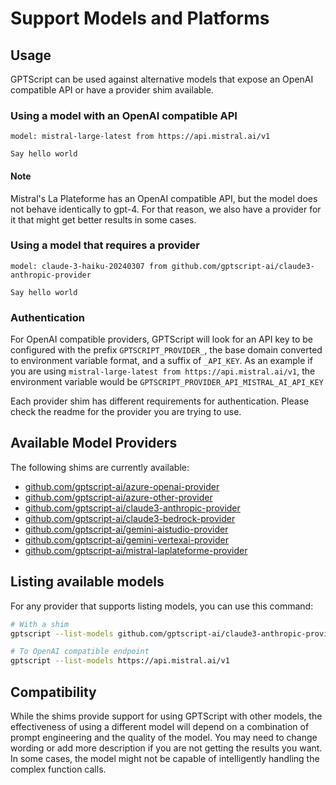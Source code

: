 # Support Models and Platforms

## Usage

GPTScript can be used against alternative models that expose an OpenAI compatible API or have a provider shim available.

### Using a model with an OpenAI compatible API

```gptscript
model: mistral-large-latest from https://api.mistral.ai/v1

Say hello world
```

#### Note
Mistral's La Plateforme has an OpenAI compatible API, but the model does not behave identically to gpt-4. For that reason, we also have a provider for it that might get better results in some cases.


### Using a model that requires a provider
```gptscript
model: claude-3-haiku-20240307 from github.com/gptscript-ai/claude3-anthropic-provider

Say hello world
```

### Authentication

For OpenAI compatible providers, GPTScript will look for an API key to be configured with the
prefix `GPTSCRIPT_PROVIDER_`, the base domain converted to environment variable format, and a suffix of `_API_KEY`.
As an example if you are using `mistral-large-latest from https://api.mistral.ai/v1`, the environment variable would
be `GPTSCRIPT_PROVIDER_API_MISTRAL_AI_API_KEY`

Each provider shim has different requirements for authentication. Please check the readme for the provider you are
trying to use.

## Available Model Providers

The following shims are currently available:

* [github.com/gptscript-ai/azure-openai-provider](https://github.com/gptscript-ai/azure-openai-provider)
* [github.com/gptscript-ai/azure-other-provider](https://github.com/gptscript-ai/azure-other-provider)
* [github.com/gptscript-ai/claude3-anthropic-provider](https://github.com/gptscript-ai/claude3-anthropic-provider)
* [github.com/gptscript-ai/claude3-bedrock-provider](https://github.com/gptscript-ai/claude3-bedrock-provider)
* [github.com/gptscript-ai/gemini-aistudio-provider](https://github.com/gptscript-ai/gemini-aistudio-provider)
* [github.com/gptscript-ai/gemini-vertexai-provider](https://github.com/gptscript-ai/gemini-vertexai-provider)
* [github.com/gptscript-ai/mistral-laplateforme-provider](https://github.com/gptscript-ai/mistral-laplateforme-provider)

## Listing available models

For any provider that supports listing models, you can use this command:

```bash
# With a shim
gptscript --list-models github.com/gptscript-ai/claude3-anthropic-provider

# To OpenAI compatible endpoint
gptscript --list-models https://api.mistral.ai/v1
```

## Compatibility

While the shims provide support for using GPTScript with other models, the effectiveness of using a
different model will depend on a combination of prompt engineering and the quality of the model. You may need to change
wording or add more description if you are not getting the results you want. In some cases, the model might not be
capable of intelligently handling the complex function calls.
